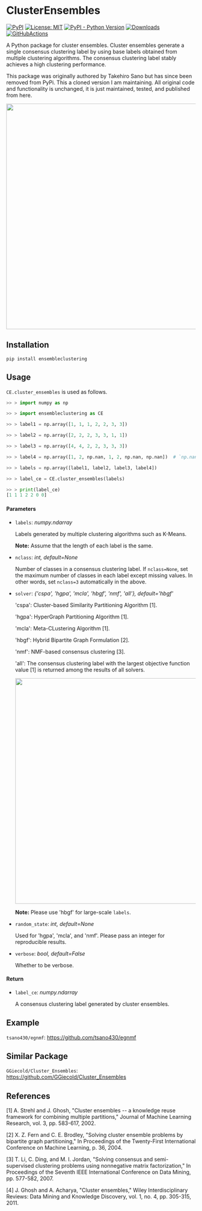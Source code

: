 # ClusterEnsembles

[![PyPI](https://img.shields.io/pypi/v/ensembleclustering)](https://pypi.org/project/ClusterEnsembles/)
[![License: MIT](https://img.shields.io/badge/License-MIT-yellow.svg)](https://opensource.org/licenses/MIT)
[![PyPI - Python Version](https://img.shields.io/pypi/pyversions/ensembleclustering)](https://pypi.org/project/ClusterEnsembles/)
[![Downloads](https://pepy.tech/badge/ensembleclustering)](https://pepy.tech/project/ClusterEnsembles)
[![GitHubActions](https://img.shields.io/github/workflow/status/burtonrj/ClusterEnsembles/ensembleclustering%20Testing)]()

A Python package for cluster ensembles. Cluster ensembles generate a single consensus clustering label by using base labels obtained from multiple clustering algorithms. The consensus clustering label stably achieves a high clustering performance. 

This package was originally authored by Takehiro Sano but has since been removed from PyPi. 
This a cloned version I am maintaining. All original code and functionality is unchanged, it is just maintained, tested, and published from here.

<p align="center">
  <img width="600" src="https://user-images.githubusercontent.com/60049342/115107122-deb7b880-9fa3-11eb-98d6-9d1d25bf3ae8.png">
</p>

Installation
------------

```
pip install ensembleclustering
```

Usage
-----

`CE.cluster_ensembles` is used as follows.

```python
>> > import numpy as np

>> > import ensembleclustering as CE

>> > label1 = np.array([1, 1, 1, 2, 2, 3, 3])

>> > label2 = np.array([2, 2, 2, 3, 3, 1, 1])

>> > label3 = np.array([4, 4, 2, 2, 3, 3, 3])

>> > label4 = np.array([1, 2, np.nan, 1, 2, np.nan, np.nan])  # `np.nan`: missing value

>> > labels = np.array([label1, label2, label3, label4])

>> > label_ce = CE.cluster_ensembles(labels)

>> > print(label_ce)
[1 1 1 2 2 0 0]
```

#### Parameters

- `labels`: *numpy.ndarray*
  
  Labels generated by multiple clustering algorithms such as K-Means. 
  
  **Note:** Assume that the length of each label is the same. 

- `nclass`: *int, default=None*
  
  Number of classes in a consensus clustering label. 
  If `nclass=None`, set the maximum number of classes in each label except missing values. 
  In other words, set `nclass=3` automatically in the above.

- `solver`: *{'cspa', 'hgpa', 'mcla', 'hbgf', 'nmf', 'all'}, default='hbgf'*
    
    'cspa': Cluster-based Similarity Partitioning Algorithm [1].

    'hgpa': HyperGraph Partitioning Algorithm [1].

    'mcla': Meta-CLustering Algorithm [1].
    
    'hbgf': Hybrid Bipartite Graph Formulation [2].

    'nmf': NMF-based consensus clustering [3].

    'all': The consensus clustering label with the largest objective function value [1] is returned among the results of all solvers. 
    
    <p align="center">
      <img width="600" src="https://user-images.githubusercontent.com/60049342/116185712-20dbb980-a75d-11eb-87cb-ae0e68179674.png">
    </p>

    **Note:** Please use 'hbgf' for large-scale `labels`.

- `random_state`: *int, default=None*
  
  Used for 'hgpa', 'mcla', and 'nmf'. Please pass an integer for reproducible results.

- `verbose`: *bool, default=False*
  
  Whether to be verbose.

#### Return

- `label_ce`: *numpy.ndarray*
  
  A consensus clustering label generated by cluster ensembles. 
    
Example
-------

`tsano430/egnmf`: https://github.com/tsano430/egnmf

Similar Package
---------------

`GGiecold/Cluster_Ensembles`: https://github.com/GGiecold/Cluster_Ensembles

References
----------

[1] A. Strehl and J. Ghosh, 
"Cluster ensembles -- a knowledge reuse framework for combining multiple partitions,"
Journal of Machine Learning Research, vol. 3, pp. 583-617, 2002.

[2] X. Z. Fern and C. E. Brodley, 
"Solving cluster ensemble problems by bipartite graph partitioning,"
In Proceedings of the Twenty-First International Conference on Machine Learning, p. 36, 2004.

[3] T. Li, C. Ding, and M. I. Jordan, 
"Solving consensus and semi-supervised clustering problems using nonnegative matrix factorization," 
In Proceedings of the Seventh IEEE International Conference on Data Mining, pp. 577-582, 2007.

[4] J. Ghosh and A. Acharya, 
"Cluster ensembles," 
Wiley Interdisciplinary Reviews: Data Mining and Knowledge Discovery, vol. 1, no. 4, pp. 305-315, 2011. 
